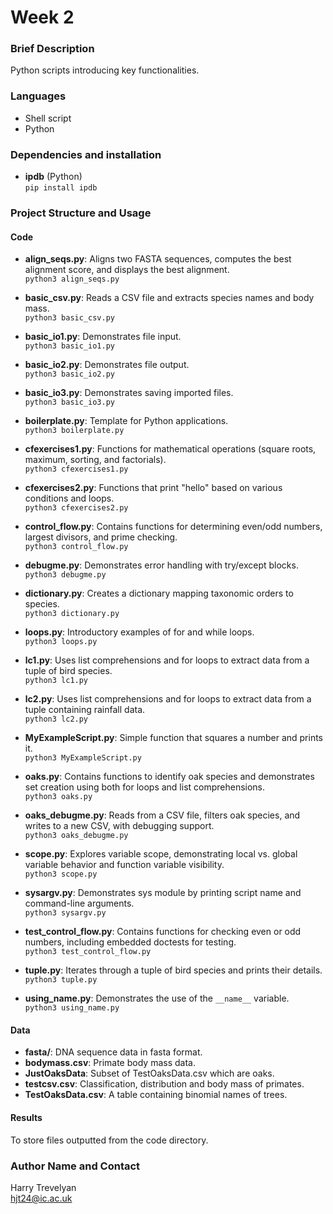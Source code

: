 # Week 2

### Brief Description
Python scripts introducing key functionalities.

### Languages
- Shell script
- Python

### Dependencies and installation
- **ipdb** (Python)  
  `pip install ipdb`

### Project Structure and Usage
#### Code
- **align_seqs.py**: Aligns two FASTA sequences, computes the best alignment score, and displays the best alignment.  
  `python3 align_seqs.py`

- **basic_csv.py**: Reads a CSV file and extracts species names and body mass.  
  `python3 basic_csv.py`

- **basic_io1.py**: Demonstrates file input.  
  `python3 basic_io1.py`

- **basic_io2.py**: Demonstrates file output.  
  `python3 basic_io2.py`

- **basic_io3.py**: Demonstrates saving imported files.  
  `python3 basic_io3.py`

- **boilerplate.py**: Template for Python applications.  
  `python3 boilerplate.py`

- **cfexercises1.py**: Functions for mathematical operations (square roots, maximum, sorting, and factorials).  
  `python3 cfexercises1.py`

- **cfexercises2.py**: Functions that print "hello" based on various conditions and loops.  
  `python3 cfexercises2.py`

- **control_flow.py**: Contains functions for determining even/odd numbers, largest divisors, and prime checking.  
  `python3 control_flow.py`

- **debugme.py**: Demonstrates error handling with try/except blocks.  
  `python3 debugme.py`

- **dictionary.py**: Creates a dictionary mapping taxonomic orders to species.  
  `python3 dictionary.py`

- **loops.py**: Introductory examples of for and while loops.  
  `python3 loops.py`

- **lc1.py**: Uses list comprehensions and for loops to extract data from a tuple of bird species.  
  `python3 lc1.py`

- **lc2.py**: Uses list comprehensions and for loops to extract data from a tuple containing rainfall data.  
  `python3 lc2.py`

- **MyExampleScript.py**: Simple function that squares a number and prints it.  
  `python3 MyExampleScript.py`

- **oaks.py**: Contains functions to identify oak species and demonstrates set creation using both for loops and list comprehensions.  
  `python3 oaks.py`

- **oaks_debugme.py**: Reads from a CSV file, filters oak species, and writes to a new CSV, with debugging support.  
  `python3 oaks_debugme.py`

- **scope.py**: Explores variable scope, demonstrating local vs. global variable behavior and function variable visibility.  
  `python3 scope.py`

- **sysargv.py**: Demonstrates sys module by printing script name and command-line arguments.  
  `python3 sysargv.py`

- **test_control_flow.py**: Contains functions for checking even or odd numbers, including embedded doctests for testing.  
  `python3 test_control_flow.py`

- **tuple.py**: Iterates through a tuple of bird species and prints their details.  
  `python3 tuple.py`

- **using_name.py**: Demonstrates the use of the `__name__` variable.  
  `python3 using_name.py`

#### Data
- **fasta/**: DNA sequence data in fasta format.
- **bodymass.csv**: Primate body mass data.
- **JustOaksData**: Subset of TestOaksData.csv which are oaks.
- **testcsv.csv**: Classification, distribution and body mass of primates.
- **TestOaksData.csv**: A table containing binomial names of trees.

#### Results
To store files outputted from the code directory.

### Author Name and Contact
Harry Trevelyan  
hjt24@ic.ac.uk

